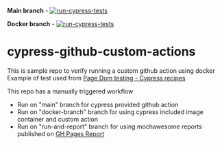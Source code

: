 __Main branch__ - [![run-cypress-tests](https://github.com/hrmeetsingh/cypress-github-custom-actions/actions/workflows/main.yml/badge.svg?branch=main)](https://github.com/hrmeetsingh/cypress-github-custom-actions/actions/workflows/main.yml)

__Docker branch__ - [![run-cypress-tests](https://github.com/hrmeetsingh/cypress-github-custom-actions/actions/workflows/main.yml/badge.svg?branch=docker-branch)](https://github.com/hrmeetsingh/cypress-github-custom-actions/actions/workflows/main.yml)


# cypress-github-custom-actions

This is sample repo to verify running a custom github action using docker 
Example of test used from [Page Dom testing - Cypress recipes](https://github.com/cypress-io/cypress-example-recipes/tree/master/examples/testing-dom__page-source)

This repo has a manually triggered workflow
- Run on "main" branch for cypress provided github action
- Run on "docker-branch" branch for using cypress included image container and custom action
- Run on "run-and-report" branch for using mochawesome reports published on [GH Pages Report](https://hrmeetsingh.github.io/cypress-github-custom-actions/)